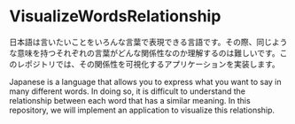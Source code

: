 # VisualizeWordsRelationship
日本語は言いたいことをいろんな言葉で表現できる言語です。その際、同じような意味を持つそれぞれの言葉がどんな関係性なのか理解するのは難しいです。このレポジトリでは、その関係性を可視化するアプリケーションを実装します。

Japanese is a language that allows you to express what you want to say in many different words. In doing so, it is difficult to understand the relationship between each word that has a similar meaning. In this repository, we will implement an application to visualize this relationship.
